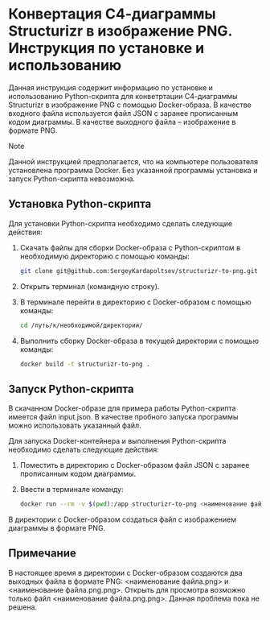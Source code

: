 # Конвертация С4-диаграммы Structurizr в изображение PNG. Инструкция по установке и использованию

Данная инструкция содержит информацию по установке и использованию Python-скрипта для конветртации С4-диаграммы Structurizr в изображение PNG с помощью Docker-образа. В качестве входного файла используется файл JSON с заранее прописанным кодом диаграммы. В качестве выходного файла – изображение в формате PNG.

> [!NOTE]
>
> Данной инструкцией предполагается, что на компьютере пользователя установлена программа Docker. Без указанной программы установка и запуск Python-скрипта невозможна.

## Установка Python-скрипта

Для установки Python-скрипта необходимо сделать следующие действия:

1. Скачать файлы для сборки Docker-образа с Python-скриптом в необходимую директорию с помощью команды:

   ```bash
   git clone git@github.com:SergeyKardapoltsev/structurizr-to-png.git
   ```

2. Открыть терминал (командную строку).

3. В терминале перейти в директорию с Docker-образом с помощью команды:

   ```bash
   cd /путь/к/необходимой/директории/
   ```

4. Выполнить сборку Docker-образа в текущей директории с помощью команды:

   ```bash
   docker build -t structurizr-to-png .
   ```

## Запуск Python-скрипта

В скачанном Docker-образе для примера работы Python-скрипта имеется файл input.json. В качестве пробного запуска программы можно использовать указанный файл.

Для запуска Docker-контейнера и выполнения Python-скрипта необходимо сделать следующие действия:

1. Поместить в директорию с Docker-образом файл JSON с заранее прописанным кодом диаграммы.

2. Ввести в терминале команду:

   ```bash
   docker run --rm -v $(pwd):/app structurizr-to-png <наименование файла.json> <наименование файла.png>
   ```

В директории с Docker-образом создаться файл с изображением диаграммы в формате PNG.

## Примечание

В настоящее время в директории с Docker-образом создаются два выходных файла в формате PNG: <наименование файла.png> и <наименование файла.png.png>. Открыть для просмотра возможно только файл <наименование файла.png.png>. Данная проблема пока не решена.